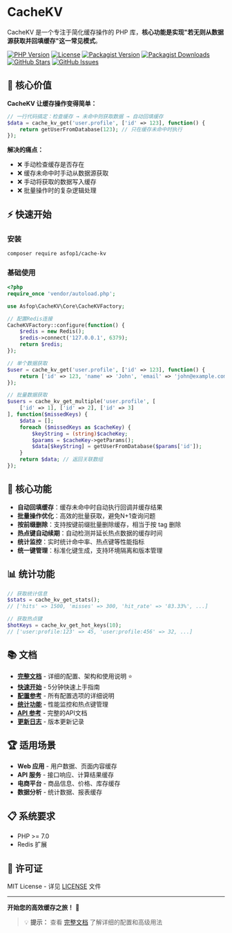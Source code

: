 # CacheKV

CacheKV 是一个专注于简化缓存操作的 PHP 库，**核心功能是实现"若无则从数据源获取并回填缓存"这一常见模式**。

[![PHP Version](https://img.shields.io/badge/php-%3E%3D7.0-blue.svg)](https://php.net/)
[![License](https://img.shields.io/badge/license-MIT-green.svg)](LICENSE)
[![Packagist Version](https://img.shields.io/packagist/v/asfop1/cache-kv.svg)](https://packagist.org/packages/asfop1/cache-kv)
[![Packagist Downloads](https://img.shields.io/packagist/dt/asfop1/cache-kv.svg)](https://packagist.org/packages/asfop1/cache-kv)
[![GitHub Stars](https://img.shields.io/github/stars/asfop1/CacheKV.svg)](https://github.com/asfop1/CacheKV/stargazers)
[![GitHub Issues](https://img.shields.io/github/issues/asfop1/CacheKV.svg)](https://github.com/asfop1/CacheKV/issues)

## 🎯 核心价值

**CacheKV 让缓存操作变得简单：**
```php
// 一行代码搞定：检查缓存 → 未命中则获取数据 → 自动回填缓存
$data = cache_kv_get('user.profile', ['id' => 123], function() {
    return getUserFromDatabase(123); // 只在缓存未命中时执行
});
```

**解决的痛点：**
- ❌ 手动检查缓存是否存在
- ❌ 缓存未命中时手动从数据源获取
- ❌ 手动将获取的数据写入缓存
- ❌ 批量操作时的复杂逻辑处理

## ⚡ 快速开始

### 安装

```bash
composer require asfop1/cache-kv
```

### 基础使用

```php
<?php
require_once 'vendor/autoload.php';

use Asfop\CacheKV\Core\CacheKVFactory;

// 配置Redis连接
CacheKVFactory::configure(function() {
    $redis = new Redis();
    $redis->connect('127.0.0.1', 6379);
    return $redis;
});

// 单个数据获取
$user = cache_kv_get('user.profile', ['id' => 123], function() {
    return ['id' => 123, 'name' => 'John', 'email' => 'john@example.com'];
});

// 批量数据获取
$users = cache_kv_get_multiple('user.profile', [
    ['id' => 1], ['id' => 2], ['id' => 3]
], function($missedKeys) {
    $data = [];
    foreach ($missedKeys as $cacheKey) {
        $keyString = (string)$cacheKey;
        $params = $cacheKey->getParams();
        $data[$keyString] = getUserFromDatabase($params['id']);
    }
    return $data; // 返回关联数组
});
```

## 🚀 核心功能

- **自动回填缓存**：缓存未命中时自动执行回调并缓存结果
- **批量操作优化**：高效的批量获取，避免N+1查询问题
- **按前缀删除**：支持按键前缀批量删除缓存，相当于按 tag 删除
- **热点键自动续期**：自动检测并延长热点数据的缓存时间
- **统计监控**：实时统计命中率、热点键等性能指标
- **统一键管理**：标准化键生成，支持环境隔离和版本管理

## 📊 统计功能

```php
// 获取统计信息
$stats = cache_kv_get_stats();
// ['hits' => 1500, 'misses' => 300, 'hit_rate' => '83.33%', ...]

// 获取热点键
$hotKeys = cache_kv_get_hot_keys(10);
// ['user:profile:123' => 45, 'user:profile:456' => 32, ...]
```

## 📚 文档

- **[完整文档](docs/README.md)** - 详细的配置、架构和使用说明 ⭐
- **[快速开始](docs/QUICK_START.md)** - 5分钟快速上手指南
- **[配置参考](docs/CONFIG.md)** - 所有配置选项的详细说明
- **[统计功能](docs/STATS.md)** - 性能监控和热点键管理
- **[API 参考](docs/API.md)** - 完整的API文档
- **[更新日志](CHANGELOG.md)** - 版本更新记录

## 🏆 适用场景

- **Web 应用** - 用户数据、页面内容缓存
- **API 服务** - 接口响应、计算结果缓存
- **电商平台** - 商品信息、价格、库存缓存
- **数据分析** - 统计数据、报表缓存

## 📋 系统要求

- PHP >= 7.0
- Redis 扩展

## 📄 许可证

MIT License - 详见 [LICENSE](LICENSE) 文件

---

**开始您的高效缓存之旅！** 🚀

> 💡 **提示：** 查看 [完整文档](docs/README.md) 了解详细的配置和高级用法
